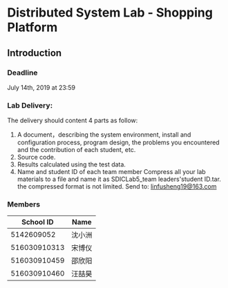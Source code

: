 # Distributed System Lab - Shopping Platform
## Introduction
### Deadline
July 14th, 2019 at 23:59
### Lab Delivery:
The delivery should content 4 parts as follow:
1. A document，describing the system environment, install and configuration process, program design, the problems you encountered and the contribution of each student, etc.
2. Source code.
3. Results calculated using the test data.
4. Name and student ID of each team member
Compress all your lab materials to a file and name it as SDICLab5_team leaders'student ID.tar. the compressed format is not limited. Send to: linfusheng19@163.com
### Members
| School ID    | Name   |
| ------------ | ------ |
| 5142609052   | 沈小洲 |
| 516030910313 | 宋博仪 |
| 516030910459 | 邵欣阳 |
| 516030910460 | 汪喆昊 |